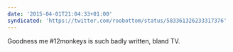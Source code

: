 ```yaml
---
date: '2015-04-01T21:04:33+01:00'
syndicated: 'https://twitter.com/roobottom/status/583361326233317376'
---
```

Goodness me #12monkeys is such badly written, bland TV.
